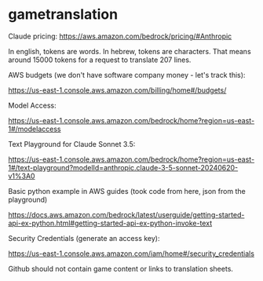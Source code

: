 # gametranslation

Claude pricing:
https://aws.amazon.com/bedrock/pricing/#Anthropic

In english, tokens are words. In hebrew, tokens are characters. That means around 15000 tokens for a request to translate 
207 lines.


AWS budgets (we don't have software company money - let's track this):

https://us-east-1.console.aws.amazon.com/billing/home#/budgets/

Model Access:

https://us-east-1.console.aws.amazon.com/bedrock/home?region=us-east-1#/modelaccess

Text Playground for Claude Sonnet 3.5:

https://us-east-1.console.aws.amazon.com/bedrock/home?region=us-east-1#/text-playground?modelId=anthropic.claude-3-5-sonnet-20240620-v1%3A0

Basic python example in AWS guides (took code from here, json from the playground)

https://docs.aws.amazon.com/bedrock/latest/userguide/getting-started-api-ex-python.html#getting-started-api-ex-python-invoke-text

Security Credentials (generate an access key):

https://us-east-1.console.aws.amazon.com/iam/home#/security_credentials

Github should not contain game content or links to translation sheets.

